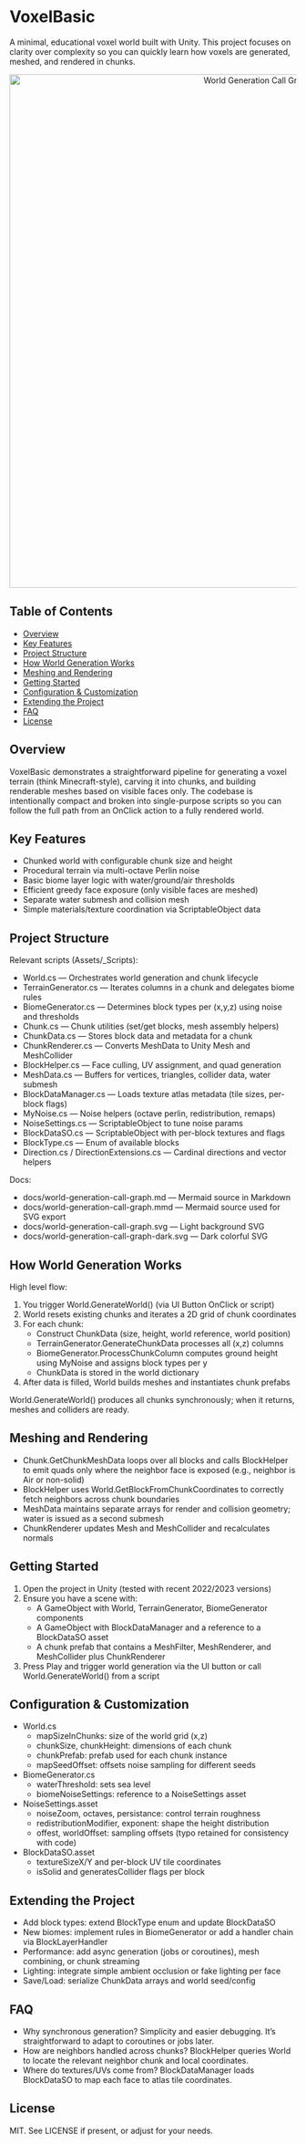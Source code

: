 # VoxelBasic

A minimal, educational voxel world built with Unity. This project focuses on clarity over complexity so you can quickly learn how voxels are generated, meshed, and rendered in chunks.

<p align="center">
  <img src="./docs/world-generation-call-graph-dark.svg" alt="World Generation Call Graph (Dark)" width="900" />
</p>

## Table of Contents
- [Overview](#overview)
- [Key Features](#key-features)
- [Project Structure](#project-structure)
- [How World Generation Works](#how-world-generation-works)
- [Meshing and Rendering](#meshing-and-rendering)
- [Getting Started](#getting-started)
- [Configuration & Customization](#configuration--customization)
- [Extending the Project](#extending-the-project)
- [FAQ](#faq)
- [License](#license)

## Overview
VoxelBasic demonstrates a straightforward pipeline for generating a voxel terrain (think Minecraft-style), carving it into chunks, and building renderable meshes based on visible faces only. The codebase is intentionally compact and broken into single-purpose scripts so you can follow the full path from an OnClick action to a fully rendered world.

## Key Features
- Chunked world with configurable chunk size and height
- Procedural terrain via multi-octave Perlin noise
- Basic biome layer logic with water/ground/air thresholds
- Efficient greedy face exposure (only visible faces are meshed)
- Separate water submesh and collision mesh
- Simple materials/texture coordination via ScriptableObject data

## Project Structure
Relevant scripts (Assets/_Scripts):
- World.cs — Orchestrates world generation and chunk lifecycle
- TerrainGenerator.cs — Iterates columns in a chunk and delegates biome rules
- BiomeGenerator.cs — Determines block types per (x,y,z) using noise and thresholds
- Chunk.cs — Chunk utilities (set/get blocks, mesh assembly helpers)
- ChunkData.cs — Stores block data and metadata for a chunk
- ChunkRenderer.cs — Converts MeshData to Unity Mesh and MeshCollider
- BlockHelper.cs — Face culling, UV assignment, and quad generation
- MeshData.cs — Buffers for vertices, triangles, collider data, water submesh
- BlockDataManager.cs — Loads texture atlas metadata (tile sizes, per-block flags)
- MyNoise.cs — Noise helpers (octave perlin, redistribution, remaps)
- NoiseSettings.cs — ScriptableObject to tune noise params
- BlockDataSO.cs — ScriptableObject with per-block textures and flags
- BlockType.cs — Enum of available blocks
- Direction.cs / DirectionExtensions.cs — Cardinal directions and vector helpers

Docs:
- docs/world-generation-call-graph.md — Mermaid source in Markdown
- docs/world-generation-call-graph.mmd — Mermaid source used for SVG export
- docs/world-generation-call-graph.svg — Light background SVG
- docs/world-generation-call-graph-dark.svg — Dark colorful SVG

## How World Generation Works
High level flow:
1. You trigger World.GenerateWorld() (via UI Button OnClick or script)
2. World resets existing chunks and iterates a 2D grid of chunk coordinates
3. For each chunk:
   - Construct ChunkData (size, height, world reference, world position)
   - TerrainGenerator.GenerateChunkData processes all (x,z) columns
   - BiomeGenerator.ProcessChunkColumn computes ground height using MyNoise and assigns block types per y
   - ChunkData is stored in the world dictionary
4. After data is filled, World builds meshes and instantiates chunk prefabs

World.GenerateWorld() produces all chunks synchronously; when it returns, meshes and colliders are ready.

## Meshing and Rendering
- Chunk.GetChunkMeshData loops over all blocks and calls BlockHelper to emit quads only where the neighbor face is exposed (e.g., neighbor is Air or non-solid)
- BlockHelper uses World.GetBlockFromChunkCoordinates to correctly fetch neighbors across chunk boundaries
- MeshData maintains separate arrays for render and collision geometry; water is issued as a second submesh
- ChunkRenderer updates Mesh and MeshCollider and recalculates normals

## Getting Started
1. Open the project in Unity (tested with recent 2022/2023 versions)
2. Ensure you have a scene with:
   - A GameObject with World, TerrainGenerator, BiomeGenerator components
   - A GameObject with BlockDataManager and a reference to a BlockDataSO asset
   - A chunk prefab that contains a MeshFilter, MeshRenderer, and MeshCollider plus ChunkRenderer
3. Press Play and trigger world generation via the UI button or call World.GenerateWorld() from a script

## Configuration & Customization
- World.cs
  - mapSizeInChunks: size of the world grid (x,z)
  - chunkSize, chunkHeight: dimensions of each chunk
  - chunkPrefab: prefab used for each chunk instance
  - mapSeedOffset: offsets noise sampling for different seeds
- BiomeGenerator.cs
  - waterThreshold: sets sea level
  - biomeNoiseSettings: reference to a NoiseSettings asset
- NoiseSettings.asset
  - noiseZoom, octaves, persistance: control terrain roughness
  - redistributionModifier, exponent: shape the height distribution
  - offest, worldOffset: sampling offsets (typo retained for consistency with code)
- BlockDataSO.asset
  - textureSizeX/Y and per-block UV tile coordinates
  - isSolid and generatesCollider flags per block

## Extending the Project
- Add block types: extend BlockType enum and update BlockDataSO
- New biomes: implement rules in BiomeGenerator or add a handler chain via BlockLayerHandler
- Performance: add async generation (jobs or coroutines), mesh combining, or chunk streaming
- Lighting: integrate simple ambient occlusion or fake lighting per face
- Save/Load: serialize ChunkData arrays and world seed/config

## FAQ
- Why synchronous generation? Simplicity and easier debugging. It’s straightforward to adapt to coroutines or jobs later.
- How are neighbors handled across chunks? BlockHelper queries World to locate the relevant neighbor chunk and local coordinates.
- Where do textures/UVs come from? BlockDataManager loads BlockDataSO to map each face to atlas tile coordinates.

## License
MIT. See LICENSE if present, or adjust for your needs.
